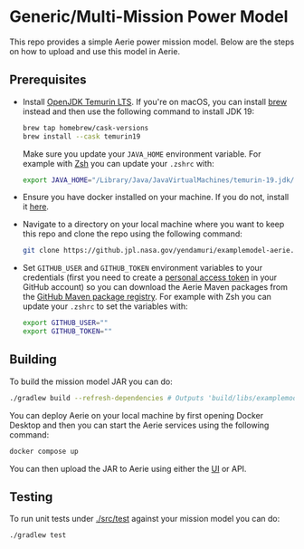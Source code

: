 # Generic/Multi-Mission Power Model

This repo provides a simple Aerie power mission model. Below are the steps on how to upload and use this model in Aerie.

## Prerequisites

- Install [OpenJDK Temurin LTS](https://adoptium.net/temurin/releases/?version=19). If you're on macOS, you can install [brew](https://brew.sh/) instead and then use the following command to install JDK 19:

  ```sh
  brew tap homebrew/cask-versions
  brew install --cask temurin19
  ```

  Make sure you update your `JAVA_HOME` environment variable. For example with [Zsh](https://www.zsh.org/) you can update your `.zshrc` with:

  ```sh
  export JAVA_HOME="/Library/Java/JavaVirtualMachines/temurin-19.jdk/Contents/Home"
  ```

- Ensure you have docker installed on your machine. If you do not, install it [here](https://docs.docker.com/desktop/).

- Navigate to a directory on your local machine where you want to keep this repo and clone the repo using the following command:

  ```sh
  git clone https://github.jpl.nasa.gov/yendamuri/examplemodel-aerie.git
  ```

- Set `GITHUB_USER` and `GITHUB_TOKEN` environment variables to your credentials (first you need to create a [personal access token](https://docs.github.com/en/authentication/keeping-your-account-and-data-secure/managing-your-personal-access-tokens#creating-a-personal-access-token-classic) in your GitHub account) so you can download the Aerie Maven packages from the [GitHub Maven package registry](https://docs.github.com/en/packages/working-with-a-github-packages-registry/working-with-the-apache-maven-registry). For example with Zsh you can update your `.zshrc` to set the variables with:

  ```sh
  export GITHUB_USER=""
  export GITHUB_TOKEN=""
  ```

## Building

To build the mission model JAR you can do:

```sh
./gradlew build --refresh-dependencies # Outputs 'build/libs/examplemodel.jar'
```

You can deploy Aerie on your local machine by first opening Docker Desktop and then you can start the Aerie services using the following command:

```sh
docker compose up
```

You can then upload the JAR to Aerie using either the [UI](http://localhost/) or API. 

## Testing

To run unit tests under [./src/test](./src/test) against your mission model you can do:

```sh
./gradlew test
```
